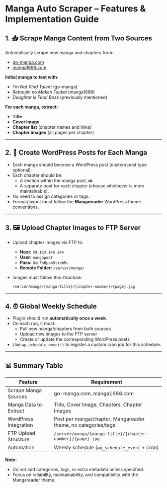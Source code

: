 # Manga Auto Scraper – Features & Implementation Guide

## 1. 📥 Scrape Manga Content from Two Sources

Automatically scrape new manga and chapters from:

- [go-manga.com](https://www.go-manga.com)
- [manga1688.com](https://manga1688.com)

**Initial manga to test with:**

- _I’m Not Kind Talent_ (go-manga)
- _Rettoujin no Maken Tsukai_ (manga1688)
- _Daughter is Final Boss_ (previously mentioned)

**For each manga, extract:**

- **Title**
- **Cover image**
- **Chapter list** (chapter names and links)
- **Chapter images** (all pages per chapter)

---

## 2. 📝 Create WordPress Posts for Each Manga

- Each manga should become a WordPress post (custom post type optional).
- Each chapter should be:
  - A section within the manga post, **or**
  - A separate post for each chapter (choose whichever is more maintainable).
- No need to assign categories or tags.
- Format/layout must follow the **Mangareader** WordPress theme conventions.

---

## 3. 🖼️ Upload Chapter Images to FTP Server

- Upload chapter images via FTP to:
  - **Host:** `89.163.146.144`
  - **User:** `mangapost`
  - **Pass:** `GyLFsBpan5tiehMc`
  - **Remote Folder:** `/server/manga/`

- Images must follow this structure:

  ```text
  /server/manga/{manga-title}/{chapter-number}/{page}.jpg
  ```

---

## 4. ⏰ Global Weekly Schedule

- Plugin should run **automatically once a week**.
- On each run, it must:
  - Pull new manga/chapters from both sources
  - Upload new images to the FTP server
  - Create or update the corresponding WordPress posts
- Use `wp_schedule_event()` to register a custom cron job for this schedule.

---

## 📊 Summary Table

| Feature                   | Requirement                                                                |
|--------------------------|----------------------------------------------------------------------------|
| Scrape Manga Sources     | go-manga.com, manga1688.com                                                |
| Manga Data to Extract    | Title, Cover Image, Chapters, Chapter Images                               |
| WordPress Integration    | Post per manga/chapter, Mangareader theme, no categories/tags              |
| FTP Upload Structure     | `/server/manga/{manga-title}/{chapter-number}/{page}.jpg`                  |
| Automation               | Weekly schedule (`wp_schedule_event` + cron)                               |

**Note:**

- Do not add categories, tags, or extra metadata unless specified.
- Focus on reliability, maintainability, and compatibility with the Mangareader theme.